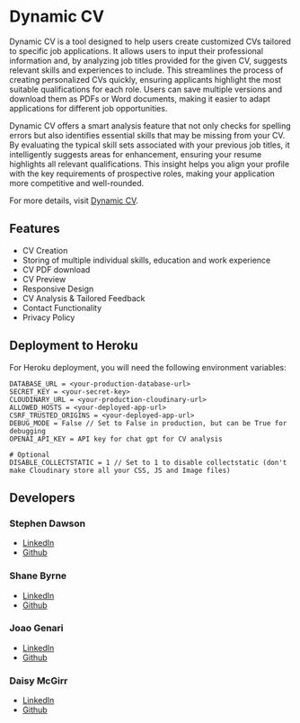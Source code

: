 # Dynamic CV

Dynamic CV is a tool designed to help users create customized CVs tailored to specific job applications. It allows users to input their professional information and, by analyzing job titles provided for the given CV, suggests relevant skills and experiences to include. This streamlines the process of creating personalized CVs quickly, ensuring applicants highlight the most suitable qualifications for each role. Users can save multiple versions and download them as PDFs or Word documents, making it easier to adapt applications for different job opportunities.

Dynamic CV offers a smart analysis feature that not only checks for spelling errors but also identifies essential skills that may be missing from your CV. By evaluating the typical skill sets associated with your previous job titles, it intelligently suggests areas for enhancement, ensuring your resume highlights all relevant qualifications. This insight helps you align your profile with the key requirements of prospective roles, making your application more competitive and well-rounded.

For more details, visit [Dynamic CV](https://dynamic-cv.stephendawson.ie/).

## Features

- CV Creation
- Storing of multiple individual skills, education and work experience
- CV PDF download
- CV Preview
- Responsive Design
- CV Analysis & Tailored Feedback
- Contact Functionality
- Privacy Policy

## Deployment to Heroku

For Heroku deployment, you will need the following environment variables:

```
DATABASE_URL = <your-production-database-url>
SECRET_KEY = <your-secret-key>
CLOUDINARY_URL = <your-production-cloudinary-url>
ALLOWED_HOSTS = <your-deployed-app-url>
CSRF_TRUSTED_ORIGINS = <your-deployed-app-url>
DEBUG_MODE = False // Set to False in production, but can be True for debugging
OPENAI_API_KEY = API key for chat gpt for CV analysis

# Optional
DISABLE_COLLECTSTATIC = 1 // Set to 1 to disable collectstatic (don't make Cloudinary store all your CSS, JS and Image files)

```

## Developers

### Stephen Dawson

- [LinkedIn](https://github.com/stephendawsondev)
- [Github](https://github.com/stephendawsondev)

### Shane Byrne

- [LinkedIn](https://github.com/ShaneByrne0963)
- [Github](https://github.com/ShaneByrne0963)


### Joao Genari

- [LinkedIn](https://www.linkedin.com/in/jpgenari/)
- [Github](https://github.com/jpgenari)

### Daisy McGirr

- [LinkedIn](https://www.linkedin.com/in/daisy-mcgirr/)
- [Github](https://github.com/Dee-McG)